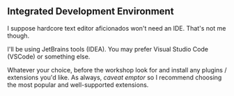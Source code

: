 ## Integrated Development Environment

I suppose hardcore text editor aficionados won't need an IDE. That's not me though.

I'll be using JetBrains tools (IDEA). You may prefer Visual Studio Code (VSCode) 
or something else.

Whatever your choice, before the workshop look for and install any plugins / extensions 
you'd like. As always, _caveat emptor_ so I recommend choosing the most popular and 
well-supported extensions.
